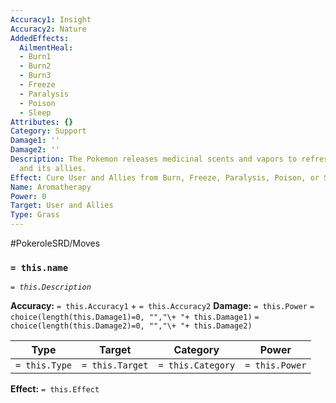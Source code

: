 ```yaml
---
Accuracy1: Insight
Accuracy2: Nature
AddedEffects:
  AilmentHeal:
  - Burn1
  - Burn2
  - Burn3
  - Freeze
  - Paralysis
  - Poison
  - Sleep
Attributes: {}
Category: Support
Damage1: ''
Damage2: ''
Description: The Pokemon releases medicinal scents and vapors to refresh the user
  and its allies.
Effect: Cure User and Allies from Burn, Freeze, Paralysis, Poison, or Sleep.
Name: Aromatherapy
Power: 0
Target: User and Allies
Type: Grass
---
```


#PokeroleSRD/Moves

### `= this.name`
*`= this.Description`*

**Accuracy:** `= this.Accuracy1` + `= this.Accuracy2`
**Damage:** `= this.Power` `= choice(length(this.Damage1)=0, "","\+ "+ this.Damage1)` `= choice(length(this.Damage2)=0, "","\+ "+ this.Damage2)`

| Type          | Target          | Category          | Power          |
| ------------- | --------------- | ----------------  | -------------- |
| `= this.Type` | `= this.Target` | `= this.Category` | `= this.Power` | 

**Effect:** `= this.Effect`